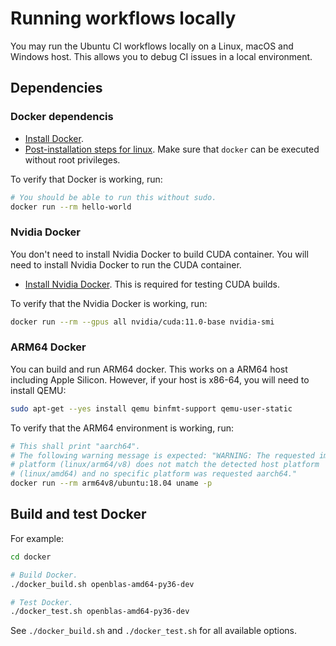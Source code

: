 # Running workflows locally

You may run the Ubuntu CI workflows locally on a Linux, macOS and Windows host.
This allows you to debug CI issues in a local environment.

## Dependencies

### Docker dependencis

- [Install Docker](https://docs.docker.com/get-docker/).
- [Post-installation steps for linux](https://docs.docker.com/engine/install/linux-postinstall/).
  Make sure that `docker` can be executed without root privileges.

To verify that Docker is working, run:

```bash
# You should be able to run this without sudo.
docker run --rm hello-world
```

### Nvidia Docker

You don't need to install Nvidia Docker to build CUDA container. You will need
to install Nvidia Docker to run the CUDA container.

- [Install Nvidia Docker](https://docs.nvidia.com/datacenter/cloud-native/container-toolkit/install-guide.html#setting-up-nvidia-container-toolkit).
  This is required for testing CUDA builds.

To verify that the Nvidia Docker is working, run:

```bash
docker run --rm --gpus all nvidia/cuda:11.0-base nvidia-smi
```

### ARM64 Docker

You can build and run ARM64 docker. This works on a ARM64 host including Apple
Silicon. However, if your host is x86-64, you will need to install QEMU:

```bash
sudo apt-get --yes install qemu binfmt-support qemu-user-static
```

To verify that the ARM64 environment is working, run:

```bash
# This shall print "aarch64".
# The following warning message is expected: "WARNING: The requested image's
# platform (linux/arm64/v8) does not match the detected host platform
# (linux/amd64) and no specific platform was requested aarch64."
docker run --rm arm64v8/ubuntu:18.04 uname -p
```

## Build and test Docker

For example:

```bash
cd docker

# Build Docker.
./docker_build.sh openblas-amd64-py36-dev

# Test Docker.
./docker_test.sh openblas-amd64-py36-dev
```

See `./docker_build.sh` and `./docker_test.sh` for all available options.
